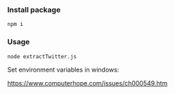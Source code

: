 ### Install package
```npm i```

### Usage

```node extractTwitter.js```

Set environment variables in windows:

https://www.computerhope.com/issues/ch000549.htm
